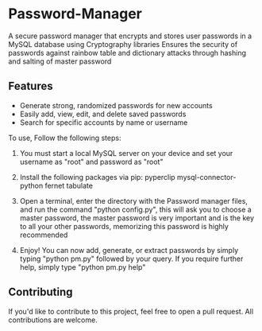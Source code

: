 # Password-Manager
A secure password manager that encrypts and stores user passwords in a MySQL database using Cryptography libraries
Ensures the security of passwords against rainbow table and dictionary attacks through hashing and salting of master password

## Features
- Generate strong, randomized passwords for new accounts
- Easily add, view, edit, and delete saved passwords
- Search for specific accounts by name or username

To use, Follow the following steps:

1) You must start a local MySQL server on your device and set your username as "root" and password as "root"

2) Install the following packages via pip:
    pyperclip
    mysql-connector-python
    fernet
    tabulate
 
 3) Open a terminal, enter the directory with the Password manager files, and run the command "python config.py", this will ask you to choose a master password,
    the master password is very important and is the key to all your other passwords, memorizing this password is highly recommended
    
 4) Enjoy! You can now add, generate, or extract passwords by simply typing "python pm.py" followed by your query. If you require further help, simply type "python pm.py     help"


## Contributing
If you'd like to contribute to this project, feel free to open a pull request. All contributions are welcome.
